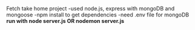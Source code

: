 Fetch take home project
-used node.js, express with mongoDB and mongoose
-npm install to get dependencies
-need .env file for mongoDB
**run with node server.js OR nodemon server.js**
